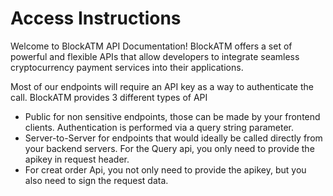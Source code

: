 # Access Instructions

Welcome to BlockATM API Documentation! BlockATM offers a set of powerful and flexible APIs that allow developers to integrate seamless cryptocurrency payment services into their applications.

Most of our endpoints will require an API key as a way to authenticate the call. BlockATM provides 3 different types of API&#x20;



* Public for non sensitive endpoints, those can be made by your frontend clients. Authentication is performed via a query string parameter.
* Server-to-Server for endpoints that would ideally be called directly from your backend servers. For the Query api, you only need to provide the apikey in request header.
* For creat order Api, you not only need to provide the apikey, but you also need to sign the request data.
